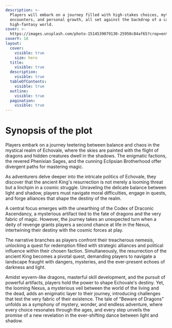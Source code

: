 ```yaml
---
description: >-
  Players will embark on a journey filled with high-stakes choices, mythical
  encounters, and personal growth, all set against the backdrop of a captivating
  high-fantasy world.
cover: >-
  https://images.unsplash.com/photo-1514539079130-25950c84af65?crop=entropy&cs=srgb&fm=jpg&ixid=M3wxOTcwMjR8MHwxfHNlYXJjaHw2fHxmYW50YXN5fGVufDB8fHx8MTY5OTM2MjAyNXww&ixlib=rb-4.0.3&q=85
coverY: 18
layout:
  cover:
    visible: true
    size: hero
  title:
    visible: true
  description:
    visible: true
  tableOfContents:
    visible: true
  outline:
    visible: true
  pagination:
    visible: true
---
```


# Synopsis of the plot

Players embark on a journey teetering between balance and chaos in the mystical realm of Echovale, where the skies are painted with the flight of dragons and hidden creatures dwell in the shadows. The enigmatic factions, the revered Phenixian Sages, and the cunning Eclipsian Brotherhood offer divergent paths for mastering magic.

As adventurers delve deeper into the intricate politics of Echovale, they discover that the ancient King's resurrection is not merely a looming threat but a linchpin in a cosmic struggle. Unraveling the delicate balance between light and shadow, players must navigate moral difficulties, engage in quests, and forge alliances that shape the destiny of the realm.

A central focus emerges with the unearthing of the Codex of Draconic Ascendancy, a mysterious artifact tied to the fate of dragons and the very fabric of magic. However, the journey takes an unexpected turn when a deity of revenge grants players a second chance at life in the Nexus, intertwining their destiny with the cosmic forces at play.

The narrative branches as players confront their treacherous nemesis, unlocking a quest for redemption filled with strategic alliances and political influence within their chosen faction. Simultaneously, the resurrection of the ancient King becomes a pivotal quest, demanding players to navigate a landscape fraught with dangers, mysteries, and the ever-present echoes of darkness and light.

Amidst wyvern-like dragons, masterful skill development, and the pursuit of powerful artifacts, players hold the power to shape Echovale's destiny. Yet, the looming Nexus, a mysterious veil between the world of the living and the dead, adds an enigmatic layer to their journey, introducing challenges that test the very fabric of their existence. The tale of "Beware of Dragons" unfolds as a symphony of mystery, wonder, and endless adventure, where every choice resonates through the ages, and every step unveils the promise of a new revelation in the ever-shifting dance between light and shadow.
